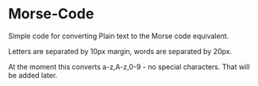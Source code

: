 # Morse-Code 

Simple code for converting Plain text to the Morse code equivalent.

Letters are separated by 10px margin, words are separated by 20px.

At the moment this converts a-z,A-z,0-9 - no special characters. That will be added later.